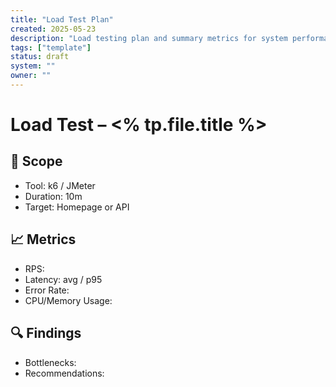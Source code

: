 ```yaml
---
title: "Load Test Plan"
created: 2025-05-23
description: "Load testing plan and summary metrics for system performance validation."
tags: ["template"]
status: draft
system: ""
owner: ""
---
```


# Load Test – <% tp.file.title %>

## 🧪 Scope
- Tool: k6 / JMeter
- Duration: 10m
- Target: Homepage or API

## 📈 Metrics
- RPS: 
- Latency: avg / p95
- Error Rate:
- CPU/Memory Usage:

## 🔍 Findings
- Bottlenecks:
- Recommendations:
